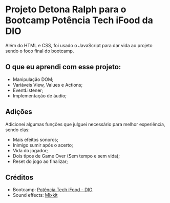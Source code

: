 
# Projeto Detona Ralph para o Bootcamp Potência Tech iFood da DIO

Além do HTML e CSS, foi usado o JavaScript para dar vida ao projeto sendo o foco final do bootcamp.


## O que eu aprendi com esse projeto:

- Manipulação DOM;
- Variáveis View, Values e Actions;
- EventListener;
- Implementação de áudio;


## Adições

Adicionei algumas funções que julguei necessário para melhor experiência, sendo elas:
- Mais efeitos sonoros;
- Inimigo sumir após o acerto;
- Vida do jogador;
- Dois tipos de Game Over (Sem tempo e sem vida);
- Reset do jogo ao finalizar;
## Créditos

- Bootcamp: [Potência Tech iFood - DIO](www.dio.me/bootcamp/potencia-tech-ifood-desenvolvimento-de-jogos)
- Sound effects: [Mixkit](https://mixkit.co)